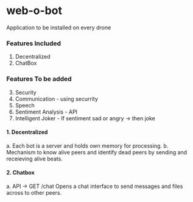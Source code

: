 # web-o-bot
Application to be installed on every drone

### Features Included
1. Decentralized
2. ChatBox

### Features To be added
3. Security
4. Communication - using securrity
5. Speech
6. Sentiment Analysis - API 
7. Intelligent Joker - If sentiment sad or angry -> then joke


#### 1. Decentralized
a. Each bot is a server and holds own memory for processing.
b. Mechanism to know alive peers and identify dead peers by sending and receieving alive beats.

#### 2. Chatbox
a. API -> GET /chat
Opens a chat interface to send messages and files across to other peers.
